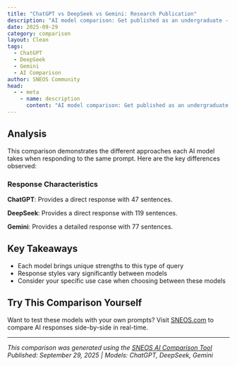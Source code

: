 ```yaml
---
title: "ChatGPT vs DeepSeek vs Gemini: Research Publication"
description: "AI model comparison: Get published as an undergraduate - academic success strategies..."
date: 2025-09-29
category: comparison
layout: Clean
tags:
  - ChatGPT
  - DeepSeek
  - Gemini
  - AI Comparison
author: SNEOS Community
head:
  - - meta
    - name: description
      content: "AI model comparison: Get published as an undergraduate - academic success strategies..."
---
```


<ChatComparison
  title="ChatGPT vs DeepSeek vs Gemini: Research Publication"
  prompt="Get published as an undergraduate - academic success strategies"
  :responses='{
    "ChatGPT": "Getting published as an undergraduate can be a great boost to your academic career. Here are some effective strategies to help you achieve that goal:\n\n### 1. **Choose the Right Research Topic**\n- **Interest \u0026 Passion:** Pick a topic that genuinely interests you to stay motivated.\n- **Feasibility:** Ensure the scope is manageable given your time, resources, and expertise.\n- **Novelty:** Aim for a topic that contributes something new to your field or offers a fresh perspective.\n\n### 2. **Find a Mentor or Advisor**\n- Approach professors or researchers in your department who are active in research.\n- Express your interest in contributing to their projects or ask for guidance on your own ideas.\n- A good mentor can provide valuable feedback, resources, and networking opportunities.\n\n### 3. **Get Involved in Research Early**\n- Join a lab or research group as soon as possible.\n- Volunteer or get paid positions assisting in research to gain experience.\n- Attend workshops or seminars on research methods relevant to your discipline.\n\n### 4. **Develop Strong Research and Writing Skills**\n- Take courses or workshops on academic writing, research methodology, and data analysis.\n- Practice writing regularly and seek feedback from peers and mentors.\n- Familiarize yourself with the structure of research papers in your field.\n\n### 5. **Collaborate with Peers**\n- Work with classmates who share your academic interests.\n- Peer collaboration can enhance your project\u2019s quality and provide mutual support.\n- Co-authorship is common and encouraged in many academic fields.\n\n### 6. **Select the Appropriate Journal or Conference**\n- Identify undergraduate research journals or those with a history of publishing student work.\n- Consider submitting to conferences, which are often more accessible and can lead to publication opportunities.\n- Review submission guidelines carefully and tailor your manuscript accordingly.\n\n### 7. **Prepare a Strong Manuscript**\n- Follow the formatting and style guidelines rigorously.\n- Include clear research questions, methodology, results, and conclusions.\n- Proofread thoroughly and consider using editing tools or professional services.\n\n### 8. **Be Prepared for Revisions and Rejections**\n- Peer review feedback is an opportunity to improve your work.\n- Address reviewer comments diligently and resubmit as necessary.\n- Don\u2019t be discouraged by rejection; it\u2019s a normal part of the publishing process.\n\n### 9. **Network and Seek Opportunities**\n- Attend academic conferences, symposiums, and university research fairs.\n- Join academic societies related to your field.\n- Use platforms like ResearchGate, LinkedIn, or academic forums to connect with researchers.\n\n### 10. **Utilize University Resources**\n- Take advantage of writing centers, research offices, and library services.\n- Seek funding opportunities or grants for undergraduate research.\n- Participate in undergraduate research programs or honors theses.\n\n---\n\n### Additional Tips\n- Start small: Consider writing a literature review or a short research note to build confidence.\n- Document your research process meticulously for accuracy and reproducibility.\n- Stay ethical in your work, properly citing sources and avoiding plagiarism.\n\n---\n\n**Remember:** Getting published as an undergraduate is challenging but highly rewarding. It requires persistence, patience, and a proactive approach. Good luck!",
    "DeepSeek": "Of course. Getting published as an undergraduate is an ambitious and highly achievable goal that can profoundly impact your academic career and graduate school applications. It demonstrates initiative, critical thinking, and mastery of research skills.\n\nHere is a comprehensive guide to the strategies and pathways for achieving this.\n\n---\n\n### **Part 1: Mindset and Foundational Strategies**\n\nBefore you start, internalize these principles:\n\n1.  **Start Early:** Aim to begin the process in your sophomore or junior year. Research and writing take time, and the publication process itself can be 6-18 months.\n2.  **Embrace the Apprentice Model:** You are not expected to be a finished scholar. Your role is to be a curious, hardworking apprentice to your professors and mentors.\n3.  **View Rejection as a Rite of Passage:** Every academic gets rejected. A \u0022revise and resubmit\u0022 is often a major victory. The goal is to get your work *considered*, not necessarily accepted on the first try.\n4.  **Quality over Prestige:** Getting into a top-tier journal like *Nature* or *Science* is nearly impossible. Focus on reputable, peer-reviewed undergraduate journals or specialized, lower-tier disciplinary journals.\n\n---\n\n### **Part 2: The Four Main Pathways to Publication**\n\n#### **Pathway 1: Undergraduate Research Journals**\n\nThis is the most common and accessible route. These journals are designed for and often run by undergraduates.\n\n*   **Examples:**\n    *   **Multidisciplinary:** *Journal of Undergraduate Research and Scholarly Excellence (JURSE)*, *Yale Review of Undergraduate Research in the Sciences*, *University of California Berkeley Undergraduate Journal*.\n    *   **Discipline-Specific:** *The Cornell Undergraduate Journal of History*, *The American Journal of Undergraduate Research (AJUR)*, *Journal of Young Investigators (JYI)*.\n*   **Pros:** Peer-reviewed, understand the undergraduate context, less intimidating.\n*   **Cons:** Prestige is lower than professional journals, but still highly respected.\n\n#### **Pathway 2: Co-Authoring with a Professor (The \u0022Golden Ticket\u0022)**\n\nThis is the most impactful way to get published. You contribute to a faculty member\u0027s ongoing research project.\n\n*   **How to make it happen:**\n    1.  **Get into a Research Lab/Assist a Professor:** Actively seek out research opportunities (see Part 3).\n    2.  **Be Proactive and Indispensable:** Don\u0027t just do the minimum. Show genuine interest, ask insightful questions, and take on more responsibility.\n    3.  **Make an Intellectual Contribution:** Move beyond just running experiments or coding. Help with data analysis, literature reviews, or formulating research questions. The key to co-authorship is making a substantive contribution to the *intellectual content* of the paper.\n*   **Pros:** High-prestige publication, mentorship, invaluable learning experience, looks fantastic on a CV.\n*   **Cons:** Requires a significant time commitment and depends on finding the right mentor.\n\n#### **Pathway 3: Publishing a Literature Review**\n\nA literature review synthesizes and critically evaluates existing research on a specific topic, identifying trends, gaps, and future directions. It\u0027s a great solo project because it doesn\u0027t require new, primary data.\n\n*   **How to do it:**\n    1.  **Start from a Class Paper:** Expand an outstanding literature review you wrote for a class.\n    2.  **Find a Niche:** Choose a very specific, emerging topic where a synthesis would be valuable.\n    3.  **Add Value:** Don\u0027t just summarize. Critically analyze the methodologies, identify contradictions, and propose a new framework or hypothesis.\n*   **Where to Publish:** Many undergraduate journals welcome strong literature reviews. Some professional journals in fast-moving fields (e.g., life sciences, tech) also publish them.\n\n#### **Pathway 4: Professional / Discipline-Specific Journals**\n\nThis is the most challenging route, but possible, especially for exceptional work or in certain fields.\n\n*   **Target the Right Journals:** Look for smaller, specialized, or regional journals. Instead of *The Journal of Philosophy*, aim for *The Southwest Philosophy Review*.\n*   **Adapt a Thesis:** A senior honors thesis is often substantial enough to be condensed into a journal article.\n*   **Case Studies \u0026 Brief Reports:** Some fields (e.g., medicine, ecology) value short articles on novel cases or preliminary findings.\n\n---\n\n### **Part 3: The Step-by-Step Action Plan**\n\n**Phase 1: Laying the Groundwork (Months 1-6)**\n\n1.  **Excel in Your Classes:** A strong GPA and mastery of your subject are the foundation. Your best ideas will come from deep engagement with your coursework.\n2.  **Identify Your Interests:** What topic in your major excites you? What question would you love to explore? Talk to professors during office hours about your interests.\n3.  **Find a Mentor:** This is the single most important step.\n    *   **Approach:** \u0022Professor X, I really enjoyed your class on [Topic]. I\u0027m interested in getting involved in research and potentially working towards a publication. Do you have any opportunities in your lab, or could I discuss my interests with you?\u0022\n    *   Look for professors who are actively publishing and have a good track record of mentoring undergraduates.\n4.  **Conduct a Literature Review:** Immerse yourself in the current research. Use Google Scholar, JSTOR, and your university\u0027s library databases. This will help you identify a gap your work can fill.\n\n**Phase 2: Developing the Project (Months 3-9)**\n\n5.  **Write a Proposal:** Outline your research question, methodology, and a brief literature review. This clarifies your thinking and is useful for getting feedback.\n6.  **Apply for Funding/IRB:** See if your university has undergraduate research grants. If your research involves human or animal subjects, you MUST get approval from the Institutional Review Board (IRB) early.\n7.  **Do the Work:** Collect data, run experiments, analyze texts, write code. Meticulously document everything.\n\n**Phase 3: Writing and Submission (Months 6-12\u002B)**\n\n8.  **Write the Manuscript:**\n    *   **Follow a Model:** Find 2-3 recent articles from your target journal and use them as templates for structure, tone, and citation style.\n    *   **Write in this order:** Figures/Results \u2192 Methods \u2192 Introduction \u2192 Discussion \u2192 Abstract. This is often easier.\n    *   **Get Feedback Early and Often:** From your mentor, graduate students, and the university writing center.\n9.  **Choose the Right Journal:**\n    *   **Be realistic.** Check their author guidelines and see if they have published work by undergraduates before.\n    *   Use tools like Jane (Journal/Author Name Estimator) to find potential matches.\n10. **Craft a Professional Submission:**\n    *   Write a concise and respectful cover letter to the editor.\n    *   Format the manuscript exactly as the journal requires.\n    *   Have your mentor proofread the entire submission package.\n\n**Phase 4: Navigating the Review Process**\n\n11. **Wait Patiently:** The peer-review process is slow. Use this time to take a break from the paper.\n12. **Respond to Reviews Gracefully:**\n    *   If you get a \u0022Revise \u0026 Resubmit,\u0022 CELEBRATE. This is a positive outcome.\n    *   Create a point-by-point response to every reviewer comment, explaining how you addressed their concerns. Be polite and professional, even if you disagree.\n\n---\n\n### **Part 4: Alternative Avenues for \u0022Publication\u0022**\n\nIf a peer-reviewed journal article seems out of reach this year, build your profile with these:\n\n*   **Present at Conferences:** Look for undergraduate research symposia at your university or regional/national conferences (e.g., NCUR - National Conference on Undergraduate Research). A conference abstract is a form of publication.\n*   **Write for a Blog or Magazine:** Contribute to a reputable blog in your field (e.g., *The Conversation*, *Aeon*, field-specific blogs). This demonstrates an ability to communicate complex ideas.\n*   **Publish in Your Student Newspaper:** Writing op-eds on issues related to your field shows critical engagement.\n\n### **Final Words of Encouragement**\n\nThe journey to publication is a marathon, not a sprint. It will test and improve your research, writing, and resilience. The skills you gain\u2014how to ask a good question, how to critically evaluate evidence, how to communicate complex ideas\u2014are infinitely more valuable than the line on your CV. They are the very foundation of a successful academic and professional life.\n\nStart today. Talk to a professor. You can do this.",
    "Gemini": "Getting published as an undergraduate is a fantastic achievement that can significantly boost your academic career. It demonstrates initiative, research skills, and a deep understanding of your field. Here\u0027s a breakdown of strategies to increase your chances of getting published:\n\n**I. Finding the Right Opportunity \u0026 Project:**\n\n*   **Start with Coursework:**\n    *   **Exceptional Assignments:** Review past coursework. Did you write a paper that received outstanding feedback and shows potential for development? This is a great starting point.\n    *   **Expand and Refine:**  Don\u0027t just submit a course paper as is.  Expand the research, incorporate new perspectives, and refine the analysis based on professor feedback.\n*   **Engage with Faculty:**\n    *   **Office Hours:**  Regularly attend office hours.  Discuss your research interests, seek advice on potential projects, and inquire about faculty research projects you can contribute to.\n    *   **Mentorship:**  Identify professors whose research aligns with your interests and ask if they\u0027d be willing to mentor you.  A mentor can provide invaluable guidance on research design, methodology, and the publication process.\n*   **Research Assistant Positions:**\n    *   **Proactive Search:** Actively look for research assistant positions within your department.  These positions offer hands-on research experience and opportunities to contribute to published work, sometimes leading to co-authorship.\n    *   **Utilize University Resources:** Check your university\u0027s website, departmental newsletters, and career services for research opportunities.\n*   **Independent Research:**\n    *   **Develop Your Own Ideas:** Identify gaps in existing research or explore emerging topics within your field.\n    *   **Seek Feedback:**  Present your research ideas to faculty, peers, and at conferences to gain valuable feedback and refine your project.\n*   **Conference Presentations:**\n    *   **Abstract Submission:**  Presenting your work at conferences, even undergraduate conferences, allows you to share your research, receive feedback, and potentially network with researchers who may be interested in your work.  Conference presentations can often be expanded into full-fledged papers.\n*   **Consider Interdisciplinary Work:**  Explore topics that bridge different disciplines. This can lead to novel perspectives and increase the potential for publication in a variety of journals.\n*   **Targeted Research:**  Focus on answering a specific research question. A well-defined question is easier to investigate and makes your research more focused.\n\n**II. Crafting a Publishable Paper:**\n\n*   **Strong Literature Review:**\n    *   **Comprehensive:** Demonstrate a thorough understanding of existing research related to your topic.\n    *   **Critical Analysis:** Don\u0027t just summarize previous work; analyze it critically, identify strengths and weaknesses, and explain how your research builds upon or departs from existing knowledge.\n*   **Clear and Concise Writing:**\n    *   **Academic Style:** Adhere to the conventions of academic writing, using precise language, avoiding jargon, and structuring your paper logically.\n    *   **Grammar and Proofreading:**  Pay meticulous attention to grammar, spelling, and punctuation.  Have multiple people proofread your paper before submission.\n*   **Rigorous Methodology:**\n    *   **Appropriate Methods:** Select research methods that are appropriate for your research question and field of study.\n    *   **Justification:**  Clearly explain and justify your methodological choices.\n    *   **Transparency:**  Be transparent about your data collection and analysis procedures.\n*   **Originality and Significance:**\n    *   **Novelty:**  Your research should offer a new perspective, contribution, or insight.\n    *   **Impact:**  Explain the significance of your findings and their potential implications for the field.\n*   **Follow Journal Guidelines:**\n    *   **Formatting:** Adhere strictly to the formatting guidelines of your target journal.\n    *   **Word Count:**  Respect the journal\u0027s word count limits.\n    *   **Citation Style:** Use the correct citation style (e.g., APA, MLA, Chicago).\n*   **Structure:**\n    *   **Standard Format:** Adhere to the standard IMRaD format (Introduction, Methods, Results, and Discussion).\n    *   **Logical Flow:** Ensure that your arguments flow logically and are supported by evidence.\n\n**III. Selecting the Right Journal:**\n\n*   **Target Appropriately:**\n    *   **Scope:** Choose a journal whose scope aligns with your research topic.\n    *   **Impact Factor:**  Consider the journal\u0027s impact factor, but don\u0027t be discouraged from submitting to lower-impact journals, especially for your first publication.\n    *   **Audience:** Think about who you want to reach with your research and choose a journal that caters to that audience.\n    *   **Undergraduate Journals:** Look into specific journals designed for undergraduate research. These are often a great place to start. (See list below).\n*   **Read Articles:**  Carefully read articles published in your target journal to get a sense of its style, scope, and editorial standards.\n*   **Talk to Faculty:**  Seek advice from your faculty mentor on which journals are appropriate for your research.\n\n**IV. The Submission and Review Process:**\n\n*   **Cover Letter:**\n    *   **Professionalism:** Write a concise and professional cover letter introducing yourself, your research, and why you believe your paper is a good fit for the journal.\n    *   **Highlight Significance:** Emphasize the key findings and contributions of your research.\n*   **Ethical Considerations:**\n    *   **Original Work:**  Ensure that your work is original and that you have properly cited all sources.\n    *   **Plagiarism:**  Avoid plagiarism at all costs. Use plagiarism detection software to check your paper before submission.\n    *   **Authorship:**  Clearly define authorship and obtain consent from all co-authors.\n*   **Peer Review:**\n    *   **Constructive Criticism:**  Be prepared to receive constructive criticism from peer reviewers.\n    *   **Revisions:**  Carefully address all reviewer comments and revise your paper accordingly.\n    *   **Justification:**  If you disagree with a reviewer\u0027s comment, provide a clear and well-reasoned justification for your decision.\n*   **Persistence:**\n    *   **Rejection Happens:**  Don\u0027t be discouraged by rejection. It\u0027s a common part of the publication process.\n    *   **Learn from Rejection:**  Use rejection as an opportunity to learn and improve your research and writing skills.\n    *   **Revise and Resubmit:**  Revise your paper based on the feedback you received and submit it to another journal.\n\n**V. Resources and Support:**\n\n*   **University Writing Centers:**  Utilize your university\u0027s writing center for help with writing, editing, and proofreading.\n*   **Library Resources:**  Take advantage of your university library\u0027s resources, including databases, journals, and research guides.\n*   **Faculty Mentors:**  Seek guidance and support from faculty mentors who can provide valuable advice on all aspects of the publication process.\n*   **Workshops and Seminars:**  Attend workshops and seminars on research methods, academic writing, and the publication process.\n\n**Example Undergraduate Research Journals (varies by field):**\n\n*   *The Yale Undergraduate Research Journal*\n*   *The Harvard College Review of Environment \u0026 Society*\n*   *Stanford Undergraduate Research Journal*\n*   *Berkeley Scientific Journal*\n*   *The Columbia Undergraduate Science Journal*\n*   *Journal of Purdue Undergraduate Research*\n*   *Impulse (MIT\u0027s undergraduate research journal)*\n*   *Reinvention: an International Journal of Undergraduate Research*\n\n**Key Takeaways:**\n\n*   **Start Early:** Begin thinking about research opportunities early in your undergraduate career.\n*   **Be Proactive:** Take the initiative to seek out research opportunities and mentors.\n*   **Focus on Quality:**  Prioritize high-quality research and writing.\n*   **Be Persistent:** Don\u0027t give up easily. The publication process can be challenging, but it\u0027s also rewarding.\n*   **Network:** Building relationships with faculty and other researchers can open doors to research opportunities and collaborations.\n\nBy following these strategies and dedicating yourself to the research process, you can significantly increase your chances of getting published as an undergraduate. Good luck!\n"
  }'
  published-date="16:28"
/>

## Analysis

This comparison demonstrates the different approaches each AI model takes when responding to the same prompt. Here are the key differences observed:

### Response Characteristics

**ChatGPT**: Provides a direct response with 47 sentences. 

**DeepSeek**: Provides a direct response with 119 sentences. 

**Gemini**: Provides a detailed response with 77 sentences. 

## Key Takeaways

- Each model brings unique strengths to this type of query
- Response styles vary significantly between models
- Consider your specific use case when choosing between these models

## Try This Comparison Yourself

Want to test these models with your own prompts? Visit [SNEOS.com](https://sneos.com) to compare AI responses side-by-side in real-time.

---

*This comparison was generated using the [SNEOS AI Comparison Tool](https://sneos.com)*
*Published: September 29, 2025 | Models: ChatGPT, DeepSeek, Gemini*
